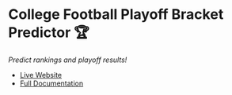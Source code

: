 # College Football Playoff Bracket Predictor 🏆
_Predict rankings and playoff results!_
- [Live Website](https://cfpbracket.peytonjpope.com)
- [Full Documentation](https://peytonjpope.com/projects/cfpbracket)

